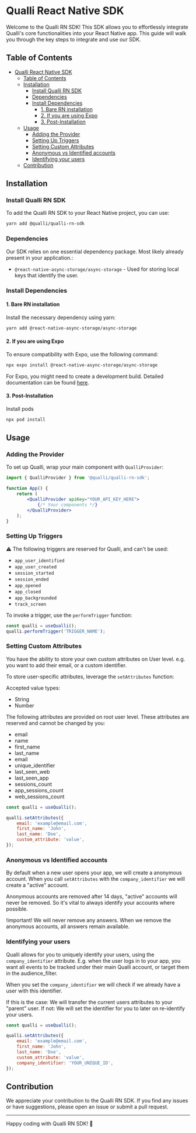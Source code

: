 # Qualli React Native SDK

Welcome to the Qualli RN SDK! This SDK allows you to effortlessly integrate Qualli's core functionalities into your React Native app. This guide will walk you through the key steps to integrate and use our SDK.

## Table of Contents

-   [Qualli React Native SDK](#qualli-react-native-sdk)
    -   [Table of Contents](#table-of-contents)
    -   [Installation](#installation)
        -   [Install Qualli RN SDK](#install-qualli-rn-sdk)
        -   [Dependencies](#dependencies)
        -   [Install Dependencies](#install-dependencies)
            -   [1. Bare RN installation](#1-bare-rn-installation)
            -   [2. If you are using Expo](#2-if-you-are-using-expo)
            -   [3. Post-Installation](#3-post-installation)
    -   [Usage](#usage)
        -   [Adding the Provider](#adding-the-provider)
        -   [Setting Up Triggers](#setting-up-triggers)
        -   [Setting Custom Attributes](#setting-custom-attributes)
        -   [Anonymous vs Identified accounts](#anonymous-vs-identified-accounts)
        -   [Identifying your users](#identifying-your-users)
    -   [Contribution](#contribution)

## Installation

### Install Qualli RN SDK

To add the Qualli RN SDK to your React Native project, you can use:

```bash
yarn add @qualli/qualli-rn-sdk
```

### Dependencies

Our SDK relies on one essential dependency package. Most likely already present in your application.:

-   `@react-native-async-storage/async-storage` - Used for storing local keys that identify the user.

### Install Dependencies

#### 1. Bare RN installation

Install the necessary dependency using yarn:

```bash
yarn add @react-native-async-storage/async-storage
```

#### 2. If you are using Expo

To ensure compatibility with Expo, use the following command:

```bash
npx expo install @react-native-async-storage/async-storage
```

For Expo, you might need to create a development build. Detailed documentation can be found [here](https://docs.expo.dev/develop/development-builds/installation/).

#### 3. Post-Installation

Install pods

```bash
npx pod install
```

## Usage

### Adding the Provider

To set up Qualli, wrap your main component with `QualliProvider`:

```jsx
import { QualliProvider } from '@qualli/qualli-rn-sdk';

function App() {
    return (
        <QualliProvider apiKey="YOUR_API_KEY_HERE">
            {/* Your components */}
        </QualliProvider>
    );
}
```

### Setting Up Triggers

⚠️ The following triggers are reserved for Qualli, and can't be used:

-   `app_user_identified`
-   `app_user_created`
-   `session_started`
-   `session_ended`
-   `app_opened`
-   `app_closed`
-   `app_backgrounded`
-   `track_screen`

To invoke a trigger, use the `performTrigger` function:

```jsx
const qualli = useQualli();
qualli.performTrigger('TRIGGER_NAME');
```

### Setting Custom Attributes

You have the ability to store your own custom attributes on User level. e.g. you want to add their email, or a custom identifier.

To store user-specific attributes, leverage the `setAttributes` function:

Accepted value types:

-   String
-   Number

The following attributes are provided on root user level. These attributes are reserved and cannot be changed by you:

-   email
-   name
-   first_name
-   last_name
-   email
-   unique_identifier
-   last_seen_web
-   last_seen_app
-   sessions_count
-   app_sessions_count
-   web_sessions_count

```jsx
const qualli = useQualli();

qualli.setAttributes({
    email: 'example@email.com',
    first_name: 'John',
    last_name: 'Doe',
    custom_attribute: 'value',
});
```

### Anonymous vs Identified accounts

By default when a new user opens your app, we will create a anonymous account. When you call `setAttributes` with the `company_identifier` we will create a "active" account.

Anonymous accounts are removed after 14 days, "active" accounts will never be removed. So it's vital to always identify your accounts where possible.

!important!
We will never remove any answers. When we remove the anonymous accounts, all answers remain available.

### Identifying your users

Qualli allows for you to uniquely identify your users, using the `company_identifier` attribute. E.g. when the user logs in to your app, you want all events to be tracked under their main Qualli account, or target them in the audience_filter.

When you set the `company_identifier` we will check if we already have a user with this identifier.

If this is the case: We will transfer the current users attributes to your "parent" user.
If not: We will set the identifier for you to later on re-identify your users.

```jsx
const qualli = useQualli();

qualli.setAttributes({
    email: 'example@email.com',
    first_name: 'John',
    last_name: 'Doe',
    custom_attribute: 'value',
    company_identifier: 'YOUR_UNIQUE_ID',
});
```

## Contribution

We appreciate your contribution to the Qualli RN SDK. If you find any issues or have suggestions, please open an issue or submit a pull request.

---

Happy coding with Qualli RN SDK! 🚀
